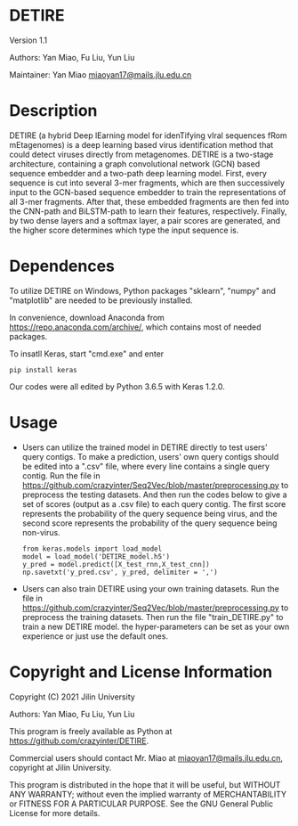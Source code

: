 # DETIRE
Version 1.1

Authors: Yan Miao, Fu Liu, Yun Liu

Maintainer: Yan Miao miaoyan17@mails.jlu.edu.cn

# Description
DETIRE (a hybrid Deep lEarning model for idenTifying vIral sequences fRom mEtagenomes) is a deep learning based virus identification method that could detect viruses directly from metagenomes. DETIRE is a two-stage architecture, containing a graph convolutional network (GCN) based sequence embedder and a two-path deep learning model. First, every sequence is cut into several 3-mer fragments, which are then successively input to the GCN-based sequence embedder to train the representations of all 3-mer fragments. After that, these embedded fragments are then fed into the CNN-path and BiLSTM-path to learn their features, respectively. Finally, by two dense layers and a softmax layer, a pair scores are generated, and the higher score determines which type the input sequence is. 

# Dependences
To utilize DETIRE on Windows, Python packages "sklearn", "numpy" and "matplotlib" are needed to be previously installed.

In convenience, download Anaconda from https://repo.anaconda.com/archive/, which contains most of needed packages.

To insatll Keras, start "cmd.exe" and enter <br>
```
pip install keras
```
Our codes were all edited by Python 3.6.5 with Keras 1.2.0.

# Usage
* Users can utilize the trained model in DETIRE directly to test users' query contigs.
  To make a prediction, users' own query contigs should be edited into a ".csv" file, where every line contains a single query contig. Run the file in https://github.com/crazyinter/Seq2Vec/blob/master/preprocessing.py to preprocess the testing datasets. And then run the codes below to give a set of scores (output as a .csv file) to each query contig. The first score represents the probability of the query sequence being virus, and the second score represents the probability of the query sequence being non-virus.
    ```
    from keras.models import load_model
    model = load_model('DETIRE_model.h5')
    y_pred = model.predict([X_test_rnn,X_test_cnn])
    np.savetxt('y_pred.csv', y_pred, delimiter = ',')  
    ```
* Users can also train DETIRE using your own training datasets.
  Run the file in https://github.com/crazyinter/Seq2Vec/blob/master/preprocessing.py to preprocess the training datasets. Then run the file "train_DETIRE.py" to train a new DETIRE model. the hyper-parameters can be set as your own experience or just use the default ones.
  

# Copyright and License Information
Copyright (C) 2021 Jilin University

Authors: Yan Miao, Fu Liu, Yun Liu

This program is freely available as Python at https://github.com/crazyinter/DETIRE.

Commercial users should contact Mr. Miao at miaoyan17@mails.jlu.edu.cn, copyright at Jilin University.

This program is distributed in the hope that it will be useful, but WITHOUT ANY WARRANTY; without even the implied warranty of MERCHANTABILITY or FITNESS FOR A PARTICULAR PURPOSE. See the GNU General Public License for more details.
